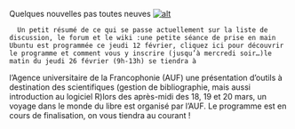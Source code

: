 
 Quelques nouvelles pas toutes neuves
[![alt](https://raw.github.com/Dakarlug/site-datas/master/datas/reddit.png "")](https://raw.github.com/Dakarlug/site-datas/master/datas/pdf)
    
      Un petit résumé de ce qui se passe actuellement sur la liste de discussion, le forum et le wiki :une petite séance de prise en main Ubuntu est programmée ce jeudi 12 février, cliquez ici pour découvrir le programme et comment vous y inscrire (jusqu’à mercredi soir…)le matin du jeudi 26 février (9h-13h) se tiendra à
l’Agence universitaire de la Francophonie (AUF) une présentation
d’outils à destination des scientifiques (gestion de bibliographie,
mais aussi introduction au logiciel R)lors des après-midi des 18, 19 et 20 mars, un
voyage dans le monde du libre est organisé par l’AUF. Le programme est
en cours de finalisation, on vous tiendra au courant !
    
    
    



    



    



    



    



    



 
    
     